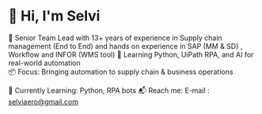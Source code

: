 # 👋 Hi, I'm Selvi

🎯 Senior Team Lead with 13+ years of experience in Supply chain management (End to End) and hands on experience in SAP (MM & SD) , Workflow and INFOR (WMS tool)
🔧 Learning Python, UiPath RPA, and AI for real-world automation  
📦 Focus: Bringing automation to supply chain & business operations  

🌱 Currently Learning: Python, RPA bots
📬 Reach me: E-mail : selviaero@gmail.com
